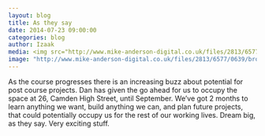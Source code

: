 ```yaml
---
layout: blog
title: As they say
date: 2014-07-23 09:00:00
categories: blog
author: Izaak
media: <img src="http://www.mike-anderson-digital.co.uk/files/2813/6577/0639/broken-computer.jpg">
image: "http://www.mike-anderson-digital.co.uk/files/2813/6577/0639/broken-computer.jpg"
---
```




As the course progresses there is an increasing buzz about potential for post course projects. Dan has given the go ahead for us to occupy the space at 26, Camden High Street, until September. We’ve got 2 months to learn anything we want, build anything we can, and plan future projects, that could potentially occupy us for the rest of our working lives. Dream big, as they say. Very exciting stuff. 
